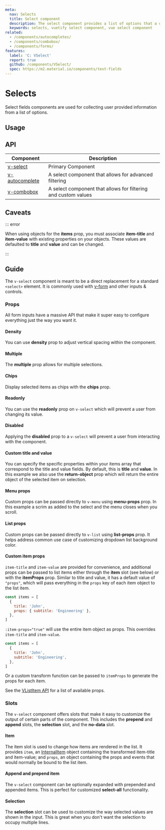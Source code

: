 ```yaml
---
meta:
  nav: Selects
  title: Select component
  description: The select component provides a list of options that a user can make selections from.
  keywords: selects, vuetify select component, vue select component
related:
  - /components/autocompletes/
  - /components/combobox/
  - /components/forms/
features:
  label: 'C: VSelect'
  report: true
  github: /components/VSelect/
  spec: https://m2.material.io/components/text-fields
---
```


# Selects

Select fields components are used for collecting user provided information from a list of options.

<PageFeatures />

## Usage

<ExamplesUsage name="v-select" />

<PromotedEntry />

## API

| Component | Description |
| - | - |
| [v-select](/api/v-select/) | Primary Component |
| [v-autocomplete](/api/v-autocomplete/) | A select component that allows for advanced filtering |
| [v-combobox](/api/v-combobox/) | A select component that allows for filtering and custom values |

<ApiInline hide-links />

## Caveats

::: error

When using objects for the **items** prop, you must associate **item-title** and **item-value** with existing properties on your objects. These values are defaulted to **title** and **value** and can be changed.

:::

## Guide

The `v-select` component is meant to be a direct replacement for a standard `<select>` element. It is commonly used with [v-form](/components/forms/) and other inputs & controls.

### Props

All form inputs have a massive API that make it super easy to configure everything just the way you want it.

#### Density

You can use **density** prop to adjust vertical spacing within the component.

<ExamplesExample file="v-select/prop-dense" />

#### Multiple

The **multiple** prop allows for multiple selections.

<ExamplesExample file="v-select/prop-multiple" />

#### Chips

Display selected items as chips with the **chips** prop.

<ExamplesExample file="v-select/prop-chips" />

#### Readonly

You can use the **readonly** prop on `v-select` which will prevent a user from changing its value.

<ExamplesExample file="v-select/prop-readonly" />

#### Disabled

Applying the **disabled** prop to a `v-select` will prevent a user from interacting with the component.

<ExamplesExample file="v-select/prop-disabled" />

#### Custom title and value

You can specify the specific properties within your items array that correspond to the title and value fields. By default, this is **title** and **value**. In this example we also use the **return-object** prop which will return the entire object of the selected item on selection.

<ExamplesExample file="v-select/prop-custom-title-and-value" />

#### Menu props

Custom props can be passed directly to `v-menu` using **menu-props** prop. In this example a scrim as added to the select and the menu closes when you scroll.

<ExamplesExample file="v-select/prop-menu-props" />

#### List props

Custom props can be passed directly to `v-list` using **list-props** prop. It helps address common use case of customizing dropdown list background color.

<ExamplesExample file="v-select/prop-list-props" />

#### Custom item props

`item-title` and `item-value` are provided for convenience, and additional props can be passed to list items either through the **item** slot (see below) or with the **itemProps** prop.
Similar to title and value, it has a default value of `"props"`, which will pass everything in the `props` key of each item object to the list item.

```js
const items = [
  {
    title: 'John',
    props: { subtitle: 'Engineering' },
  },
]
```

`:item-props="true"` will use the entire item object as props. This overrides `item-title` and `item-value`.

```js
const items = [
  {
    title: 'John',
    subtitle: 'Engineering',
  },
]
```

Or a custom transform function can be passed to `itemProps` to generate the props for each item.

<ExamplesExample file="v-select/prop-item-props" />

See the [VListItem API](/api/v-list-item/) for a list of available props.

### Slots

The `v-select` component offers slots that make it easy to customize the output of certain parts of the component. This includes the **prepend** and **append** slots, the **selection** slot, and the **no-data** slot.

#### Item

The item slot is used to change how items are rendered in the list. It provides `item`, an [InternalItem](/api/v-select/#slots-item) object containing the transformed item-title and item-value; and `props`, an object containing the props and events that would normally be bound to the list item.

<ExamplesExample file="v-select/slot-item" />

#### Append and prepend item

The `v-select` component can be optionally expanded with prepended and appended items. This is perfect for customized **select-all** functionality.

<ExamplesExample file="v-select/slot-append-and-prepend-item" />

#### Selection

The **selection** slot can be used to customize the way selected values are shown in the input. This is great when you don't want the selection to occupy multiple lines.

<ExamplesExample file="v-select/slot-selection" />
